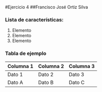 #Ejercicio 4
##Francisco José Ortiz Silva


### Lista de características:

1. Elemento
2. Elemento
3. Elemento

### Tabla de ejemplo

| Columna 1 | Columna 2 | Columna 3 |
|-----------|-----------|-----------|
| Dato 1    | Dato 2    | Dato 3    |
| Dato A    | Dato B    | Dato C    |
